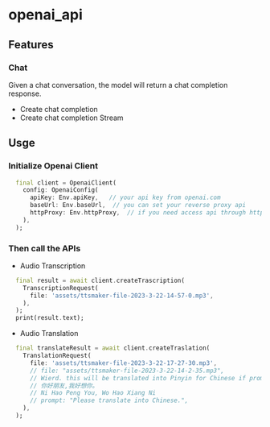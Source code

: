 # openai_api

## Features

### Chat

Given a chat conversation, the model will return a chat completion response.

- Create chat completion
- Create chat completion Stream

## Usge

### Initialize Openai Client

```dart
  final client = OpenaiClient(
    config: OpenaiConfig(
      apiKey: Env.apiKey,   // your api key from openai.com
      baseUrl: Env.baseUrl,  // you can set your reverse proxy api
      httpProxy: Env.httpProxy,  // if you need access api through http proxy
    ),
  );

```

### Then call the APIs

- Audio Transcription

```dart
  final result = await client.createTrascription(
    TranscriptionRequest(
      file: 'assets/ttsmaker-file-2023-3-22-14-57-0.mp3',
    ),
  );
  print(result.text);
```

- Audio Translation

```dart
  final translateResult = await client.createTraslation(
    TranslationRequest(
      file: 'assets/ttsmaker-file-2023-3-22-17-27-30.mp3',
      // file: "assets/ttsmaker-file-2023-3-22-14-2-35.mp3",
      // Wierd. this will be translated into Pinyin for Chinese if prompt not set.
      // 你好朋友,我好想你。
      // Ni Hao Peng You, Wo Hao Xiang Ni
      // prompt: "Please translate into Chinese.",
    ),
  );
```
